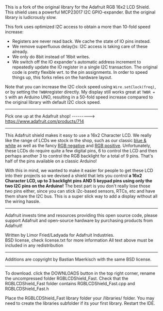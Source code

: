 This is a fork of the original library for the Adafruit RGB 16x2 LCD Shield.  This shield uses a powerful MCP23017 I2C GPIO-expander.  But the original library is ludicrously slow.

This fork uses optimized I2C access to obtain a more than 10-fold speed increase:  
* Registers are never read back. We cache the state of IO pins instead.
* We remove superfluous delay()s: I2C access is taking care of these already.
* We only do 8bit instead of 16bit writes.
* We switch off the IO expander's automatic address increment to repeatedly update the IO register in a single I2C transaction.
The original code is pretty flexible wrt. to the pin assignments. In order to speed things up, this forks relies on the hardware layout.

Note that you can increase the I2C clock speed using `Wire.setClock(freq)`, or by setting the `TWBR`register directly. My display still works great at `TWBR = 5` with an Arduino UNO, resulting in a 50-fold speed increase compared to the original library with default I2C clock speed.

<hr>

Pick one up at the Adafruit shop!
  ---------> https://www.adafruit.com/products/714

<hr>

This Adafruit shield makes it easy to use a 16x2 Character LCD. We really like the range of LCDs we stock in the shop, such as our classic <a href="http://www.adafruit.com/products/181">blue & white</a> as well as the fancy <a href="http://www.adafruit.com/products/399">RGB negative</a> and <a href="http://www.adafruit.com/products/398">RGB positive</a>. Unfortunately, these LCDs do require quite a few digital pins, 6 to control the LCD and then perhaps another 3 to control the RGB backlight for a total of 9 pins. That's half of the pins available on a classic Arduino! 

With this in mind, we wanted to make it easier for people to get these LCD into their projects so we devised a shield that lets you control <b>a 16x2 Character LCD, up to 3 backlight pins AND 5 keypad pins using only the two I2C pins on the Arduino!</b> The best part is you don't really lose those two pins either, since you can stick i2c-based sensors, RTCs, etc and have them share the I2C bus. This is a super slick way to add a display without all the wiring hassle.

<hr>

Adafruit invests time and resources providing this open source code, 
please support Adafruit and open-source hardware by purchasing 
products from Adafruit!

Written by Limor Fried/Ladyada  for Adafruit Industries.  
BSD license, check license.txt for more information
All text above must be included in any redistribution

<hr>

Additions are copyright by Bastian Maerkisch with the same BSD license.

<hr>

To download. click the DOWNLOADS button in the top right corner, rename the uncompressed folder RGBLCDShield_Fast. Check that the RGBLCDShield_Fast folder contains RGBLCDShield_Fast.cpp and RGBLCDShield_Fast.h

Place the RGBLCDShield_Fast library folder your <arduinosketchfolder>/libraries/ folder. You may need to create the libraries subfolder if its your first library. Restart the IDE.
